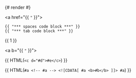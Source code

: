 {# render #}

<a href="{{ `"` }}">

<script>var v = {{ "a" }};</script>

<style>div { background: url(data:image/png;base64,{{ []byte("\x12\x34\x89") }}) }</style>

<![CDATA[ {{ ".5" }} ]]>

    {{ "*** spaces code block ***" }}
	{{ "*** tab code block ***" }}

\{{ 1 }\}

\<a b="{{ `"` }}"></a>

{{ HTML(`<c d="#d">#e</c>`) }}

{{ HTML(`#a <!-- #a --> <![CDATA[ #a <b>#b</b> ]]> #a`) }}
